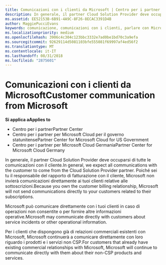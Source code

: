 ```yaml
---
title: Comunicazioni con i clienti da Microsoft | Centro per i partner
description: In generale, il partner Cloud Solution Provider deve occuparsi di tutte le comunicazioni con il cliente.
ms.assetid: EE52153B-6B91-4A9C-8F26-8ECAC3391D4B
author: MaggiePucciEvans
keywords: comunicazione, comunicazioni con i clienti, parlare con Microsoft
ms.localizationpriority: medium
ms.openlocfilehash: 3906c4c304c123bbc3332e7ad0be1bd70c3a9efa
ms.sourcegitcommit: 92629114d5081103bfe555081f69997af4ed56f2
ms.translationtype: MT
ms.contentlocale: it-IT
ms.lasthandoff: 08/31/2018
ms.locfileid: "2875601"
---
```

# <a name="customer-communication-from-microsoft"></a><span data-ttu-id="e6c75-104">Comunicazioni con i clienti da Microsoft</span><span class="sxs-lookup"><span data-stu-id="e6c75-104">Customer communication from Microsoft</span></span>

**<span data-ttu-id="e6c75-105">Si applica a</span><span class="sxs-lookup"><span data-stu-id="e6c75-105">Applies to</span></span>**

-  <span data-ttu-id="e6c75-106">Centro per i partner</span><span class="sxs-lookup"><span data-stu-id="e6c75-106">Partner Center</span></span>
-  <span data-ttu-id="e6c75-107">Centro per i partner per Microsoft Cloud per il governo statunitense</span><span class="sxs-lookup"><span data-stu-id="e6c75-107">Partner Center for Microsoft Cloud for US Government</span></span>
-  <span data-ttu-id="e6c75-108">Centro per i partner per Microsoft Cloud Germania</span><span class="sxs-lookup"><span data-stu-id="e6c75-108">Partner Center for Microsoft Cloud Germany</span></span>

<span data-ttu-id="e6c75-109">In generale, il partner Cloud Solution Provider deve occuparsi di tutte le comunicazioni con il cliente.</span><span class="sxs-lookup"><span data-stu-id="e6c75-109">In general, we expect all communications with the customer to come from the Cloud Solution Provider partner.</span></span> <span data-ttu-id="e6c75-110">Poiché sei tu il responsabile del rapporto di fatturazione con il cliente, Microsoft non invierà comunicazioni direttamente ai tuoi clienti relative alle sottoscrizioni.</span><span class="sxs-lookup"><span data-stu-id="e6c75-110">Because you own the customer billing relationship, Microsoft will not send communications directly to your customers related to their subscriptions.</span></span>

<span data-ttu-id="e6c75-111">Microsoft può comunicare direttamente con i tuoi clienti in caso di operazioni non consentite o per fornire altre informazioni operative.</span><span class="sxs-lookup"><span data-stu-id="e6c75-111">Microsoft may communicate directly with customers about service incidents or other operational information.</span></span>

<span data-ttu-id="e6c75-112">Per i clienti che dispongono già di relazioni commerciali esistenti con Microsoft, Microsoft continuerà a comunicare direttamente con loro riguardo i prodotti e i servizi non CSP.</span><span class="sxs-lookup"><span data-stu-id="e6c75-112">For customers that already have existing commercial relationships with Microsoft, Microsoft will continue to communicate directly with them about their non-CSP products and services.</span></span>

 

 



